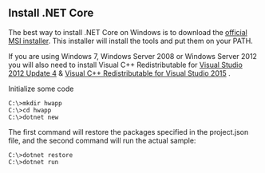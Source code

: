 Install .NET Core
---

The best way to install .NET Core on Windows is to download the [official MSI installer](https://dotnetcli.blob.core.windows.net/dotnet/beta/Installers/1.0.0.001598/dotnet-win-x64.1.0.0.001598.exe). This installer will install the tools and put them on your PATH.

If you are using Windows 7, Windows Server 2008 or Windows Server 2012 you will also need to install Visual C++ Redistributable for [Visual Studio 2012 Update 4](https://www.microsoft.com/en-us/download/confirmation.aspx?id=30679) & [Visual C++ Redistributable for Visual Studio 2015](https://www.microsoft.com/en-us/download/details.aspx?id=48145) .


Initialize some code

	C:\>mkdir hwapp
	C:\>cd hwapp
	C:\>dotnet new

The first command will restore the packages specified in the project.json file, and the second command will run the actual sample:

	C:\>dotnet restore
	C:\>dotnet run